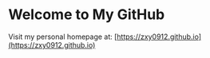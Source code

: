 # Welcome to My GitHub

Visit my personal homepage at: [https://zxy0912.github.io](https://zxy0912.github.io)

